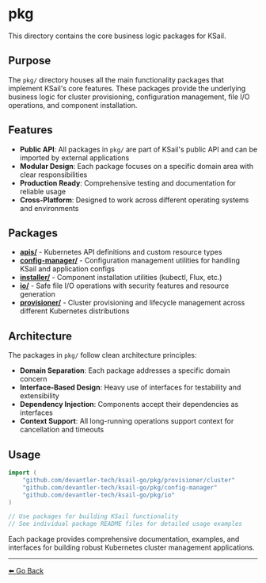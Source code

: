 # pkg

This directory contains the core business logic packages for KSail.

## Purpose

The `pkg/` directory houses all the main functionality packages that implement KSail's core features. These packages provide the underlying business logic for cluster provisioning, configuration management, file I/O operations, and component installation.

## Features

- **Public API**: All packages in `pkg/` are part of KSail's public API and can be imported by external applications
- **Modular Design**: Each package focuses on a specific domain area with clear responsibilities
- **Production Ready**: Comprehensive testing and documentation for reliable usage
- **Cross-Platform**: Designed to work across different operating systems and environments

## Packages

- **[apis/](./apis/cluster/v1alpha1/README.md)** - Kubernetes API definitions and custom resource types
- **[config-manager/](./config-manager/README.md)** - Configuration management utilities for handling KSail and application configs
- **[installer/](./installer/README.md)** - Component installation utilities (kubectl, Flux, etc.)
- **[io/](./io/README.md)** - Safe file I/O operations with security features and resource generation
- **[provisioner/](./provisioner/README.md)** - Cluster provisioning and lifecycle management across different Kubernetes distributions

## Architecture

The packages in `pkg/` follow clean architecture principles:

- **Domain Separation**: Each package addresses a specific domain concern
- **Interface-Based Design**: Heavy use of interfaces for testability and extensibility  
- **Dependency Injection**: Components accept their dependencies as interfaces
- **Context Support**: All long-running operations support context for cancellation and timeouts

## Usage

```go
import (
    "github.com/devantler-tech/ksail-go/pkg/provisioner/cluster"
    "github.com/devantler-tech/ksail-go/pkg/config-manager"
    "github.com/devantler-tech/ksail-go/pkg/io"
)

// Use packages for building KSail functionality
// See individual package README files for detailed usage examples
```

Each package provides comprehensive documentation, examples, and interfaces for building robust Kubernetes cluster management applications.

---

[⬅️ Go Back](../README.md)